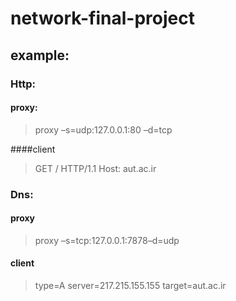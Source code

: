 # network-final-project

## example:

### Http:

#### proxy: 

> proxy –s=udp:127.0.0.1:80 –d=tcp

####client
>GET / HTTP/1.1
>Host: aut.ac.ir
>
>


### Dns:
#### proxy
> proxy –s=tcp:127.0.0.1:7878–d=udp

#### client
> type=A server=217.215.155.155 target=aut.ac.ir
